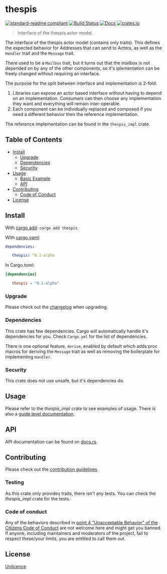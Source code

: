 # thespis

[![standard-readme compliant](https://img.shields.io/badge/readme%20style-standard-brightgreen.svg?style=flat-square)](https://github.com/RichardLitt/standard-readme)
[![Build Status](https://api.travis-ci.org/najamelan/thespis.svg?branch=master)](https://travis-ci.org/najamelan/thespis)
[![Docs](https://docs.rs/thespis/badge.svg)](https://docs.rs/thespis)
[![crates.io](https://img.shields.io/crates/v/thespis.svg)](https://crates.io/crates/thespis)


> Interface of the thespis actor model.

The interface of the thespis actor model (contains only traits). This defines the expected behavior for Addresses that can send to Actors, as well as the `Handler` trait and the `Message` trait.

There used to be a `Mailbox` trait, but it turns out that the mailbox is not depended on by any of the other components, so it's iplementation can be freely changed without requiring an interface.

The purpose for the split between interface and implementation is 2-fold:
1. Libraries can expose an actor based interface without having to depend on an implementation. Consumers can then choose any implementation they want and everything will remain inter-operable.
2. Each component can be individually replaced and composed if you need a different behavior then the reference implementation.

The reference implementation can be found in the `thespis_impl` crate.

## Table of Contents

- [Install](#install)
   - [Upgrade](#upgrade)
   - [Dependencies](#dependencies)
   - [Security](#security)
- [Usage](#usage)
   - [Basic Example](#basic-example)
   - [API](#api)
- [Contributing](#contributing)
   - [Code of Conduct](#code-of-conduct)
- [License](#license)


## Install
With [cargo add](https://github.com/killercup/cargo-edit):
`cargo add thespis`

With [cargo yaml](https://gitlab.com/storedbox/cargo-yaml):
```yaml
dependencies:

   thespis: ^0.1-alpha
```

In Cargo.toml:
```toml
[dependencies]

   thespis = "0.1-alpha"
```

### Upgrade

Please check out the [changelog](https://github.com/thespis-rs/thespis/blob/master/CHANGELOG.md) when upgrading.


### Dependencies

This crate has few dependencies. Cargo will automatically handle it's dependencies for you. Check `Cargo.yml` for the list of dependencies.

There is one optional feature, `derive`, enabled by default which adds proc macros for deriving the `Message` trait as well as removing the boilerplate for implementing `Handler`.


### Security

This crate does not use unsafe, but it's dependencies do.


## Usage

Please refer to the _thespis_impl_ crate to see examples of usage. There is also a [guide level documentation](https://thespis-rs.github.io/thespis_guide/).

## API

API documentation can be found on [docs.rs](https://docs.rs/thespis).


## Contributing

Please check out the [contribution guidelines](https://github.com/thespis-rs/thespis/blob/master/CONTRIBUTING.md).


### Testing

As this crate only provides traits, there isn't any tests. You can check the _thespis_impl_ crate for the tests.

### Code of conduct

Any of the behaviors described in [point 4 "Unacceptable Behavior" of the Citizens Code of Conduct](https://github.com/stumpsyn/policies/blob/master/citizen_code_of_conduct.md#4-unacceptable-behavior) are not welcome here and might get you banned. If anyone, including maintainers and moderators of the project, fail to respect these/your limits, you are entitled to call them out.

## License

[Unlicence](https://unlicense.org/)
